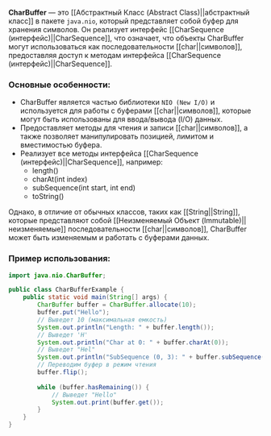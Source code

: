 
**CharBuffer** — это [[Абстрактный Класс (Abstract Class)||абстрактный класс]] в пакете `java.nio`, который представляет собой буфер для хранения символов. Он реализует интерфейс [[CharSequence (интерфейс)||CharSequence]], что означает, что объекты CharBuffer могут использоваться как последовательности [[char||символов]], предоставляя доступ к методам интерфейса [[CharSequence (интерфейс)||CharSequence]].

### Основные особенности:

- CharBuffer является частью библиотеки `NIO (New I/O)` и используется для работы с буферами [[char||символов]], которые могут быть использованы для ввода/вывода (I/O) данных.
- Предоставляет методы для чтения и записи [[char||символов]], а также позволяет манипулировать позицией, лимитом и вместимостью буфера.
- Реализует все методы интерфейса [[CharSequence (интерфейс)||CharSequence]], например:
	- length()
	- charAt(int index)
	- subSequence(int start, int end)
	- toString()

Однако, в отличие от обычных классов, таких как [[String||String]], которые представляют собой [[Неизменяемый Объект (Immutable)||неизменяемые]] последовательности [[char||символов]], CharBuffer может быть изменяемым и работать с буферами данных.


### Пример использования:

```java
import java.nio.CharBuffer;

public class CharBufferExample {
    public static void main(String[] args) {
        CharBuffer buffer = CharBuffer.allocate(10);
        buffer.put("Hello");
		// Выведет 10 (максимальная емкость)
        System.out.println("Length: " + buffer.length());
        // Выведет 'H'
        System.out.println("Char at 0: " + buffer.charAt(0));
        // Выведет "Hel"
        System.out.println("SubSequence (0, 3): " + buffer.subSequence(0, 3));  
        // Переводим буфер в режим чтения
        buffer.flip();
        
        while (buffer.hasRemaining()) {
	        // Выведет "Hello"
            System.out.print(buffer.get());  
        }
    }
}
```